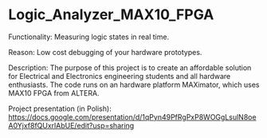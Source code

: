 # Logic_Analyzer_MAX10_FPGA

Functionality: Measuring logic states in real time.

Reason: Low cost debugging of your hardware prototypes.

Description: The purpose of this project is to create an affordable solution for Electrical and Electronics engineering students and all hardware enthusiasts. The code runs on an hardware platform MAXimator, which uses MAX10 FPGA from ALTERA.

Project presentation (in Polish): https://docs.google.com/presentation/d/1qPyn49PfRgPxP8WOGgLsulN8oeA0Yjxf8fQUxrlAbUE/edit?usp=sharing

